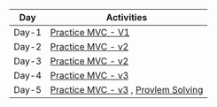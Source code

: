 | Day | Activities |
|------|-----------|
| Day-1 | [Practice MVC - V1](https://github.com/ali-azgar-rakib/Practice-MVC-Pattern-With-PHP/tree/d1/src)|
| Day-2 | [Practice MVC - v2](https://github.com/ali-azgar-rakib/Practice-MVC-Pattern-With-PHP/tree/v2)|
|Day-3 | [Practice MVC - v2](https://github.com/ali-azgar-rakib/Practice-MVC-Pattern-With-PHP/tree/v2)|
| Day-4 | [Practice MVC - v3](https://github.com/ali-azgar-rakib/Practice-MVC-Pattern-With-PHP/tree/v3)|
| Day-5 | [Practice MVC - v3](https://github.com/ali-azgar-rakib/Practice-MVC-Pattern-With-PHP/tree/v3) , [Provlem Solving](https://github.com/ali-azgar-rakib/Provlem-Solving-on-Beecrowd-using-PHP/tree/master/solves_problem/day_1)|
